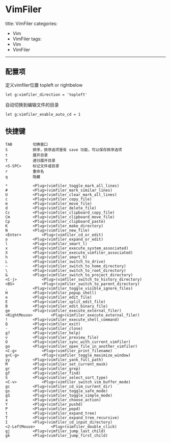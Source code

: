 # VimFiler

title: VimFiler
categories:
  - Vim
  - VimFiler
tags:
  - Vim
  - VimFiler

---

## 配置项

定义vimfiler位置 topleft or rightbelow
```
let g:vimfiler_direction = 'topleft'
```

自动切换到编辑文件的目录
```
let g:vimfiler_enable_auto_cd = 1
```

## 快捷键

    TAB         切换窗口
    S           排序，排序选项里有 save 功能，可以保存排序选项
    t           展开目录
    T           递归展开目录
    <S-SPC>     标记文件或目录
    r           重命名
    q			隐藏

    *			<Plug>(vimfiler_toggle_mark_all_lines)
    #			<Plug>(vimfiler_mark_similar_lines)
    U			<Plug>(vimfiler_clear_mark_all_lines)
    c			<Plug>(vimfiler_copy_file)
    m			<Plug>(vimfiler_move_file)
    d			<Plug>(vimfiler_delete_file)
    Cc			<Plug>(vimfiler_clipboard_copy_file)
    Cm			<Plug>(vimfiler_clipboard_move_file)
    Cp			<Plug>(vimfiler_clipboard_paste)
    K			<Plug>(vimfiler_make_directory)
    N			<Plug>(vimfiler_new_file)
    <Enter>			<Plug>(vimfiler_cd_or_edit)
    o			<Plug>(vimfiler_expand_or_edit)
    l			<Plug>(vimfiler_smart_l)
    x			<Plug>(vimfiler_execute_system_associated)
    X			<Plug>(vimfiler_execute_vimfiler_associated)
    h			<Plug>(vimfiler_smart_h)
    L			<Plug>(vimfiler_switch_to_drive)
    ~			<Plug>(vimfiler_switch_to_home_directory)
    \			<Plug>(vimfiler_switch_to_root_directory)
    &			<Plug>(vimfiler_switch_to_project_directory)
    <C-j>			<Plug>(vimfiler_switch_to_history_directory)
    <BS>			<Plug>(vimfiler_switch_to_parent_directory)
    .			<Plug>(vimfiler_toggle_visible_ignore_files)
    H			<Plug>(vimfiler_popup_shell)
    e			<Plug>(vimfiler_edit_file)
    E			<Plug>(vimfiler_split_edit_file)
    B			<Plug>(vimfiler_edit_binary_file)
    ge			<Plug>(vimfiler_execute_external_filer)
    <RightMouse>		<Plug>(vimfiler_execute_external_filer)
    !			<Plug>(vimfiler_execute_shell_command)
    Q			<Plug>(vimfiler_exit)
    -			<Plug>(vimfiler_close)
    g?			<Plug>(vimfiler_help)
    v			<Plug>(vimfiler_preview_file)
    O			<Plug>(vimfiler_sync_with_current_vimfiler)
    go			<Plug>(vimfiler_open_file_in_another_vimfiler)
    <C-g>			<Plug>(vimfiler_print_filename)
    g<C-g>			<Plug>(vimfiler_toggle_maximize_window)
    yy			<Plug>(vimfiler_yank_full_path)
    M			<Plug>(vimfiler_set_current_mask)
    gr			<Plug>(vimfiler_grep)
    gf			<Plug>(vimfiler_find)
    S			<Plug>(vimfiler_select_sort_type)
    <C-v>			<Plug>(vimfiler_switch_vim_buffer_mode)
    gc			<Plug>(vimfiler_cd_vim_current_dir)
    gs			<Plug>(vimfiler_toggle_safe_mode)
    gS			<Plug>(vimfiler_toggle_simple_mode)
    a			<Plug>(vimfiler_choose_action)
    Y			<Plug>(vimfiler_pushd)
    P			<Plug>(vimfiler_popd)
    t			<Plug>(vimfiler_expand_tree)
    T			<Plug>(vimfiler_expand_tree_recursive)
    I			<Plug>(vimfiler_cd_input_directory)
    <2-LeftMouse>		<Plug>(vimfiler_double_click)
    gj			<Plug>(vimfiler_jump_last_child)
    gk			<Plug>(vimfiler_jump_first_child)
